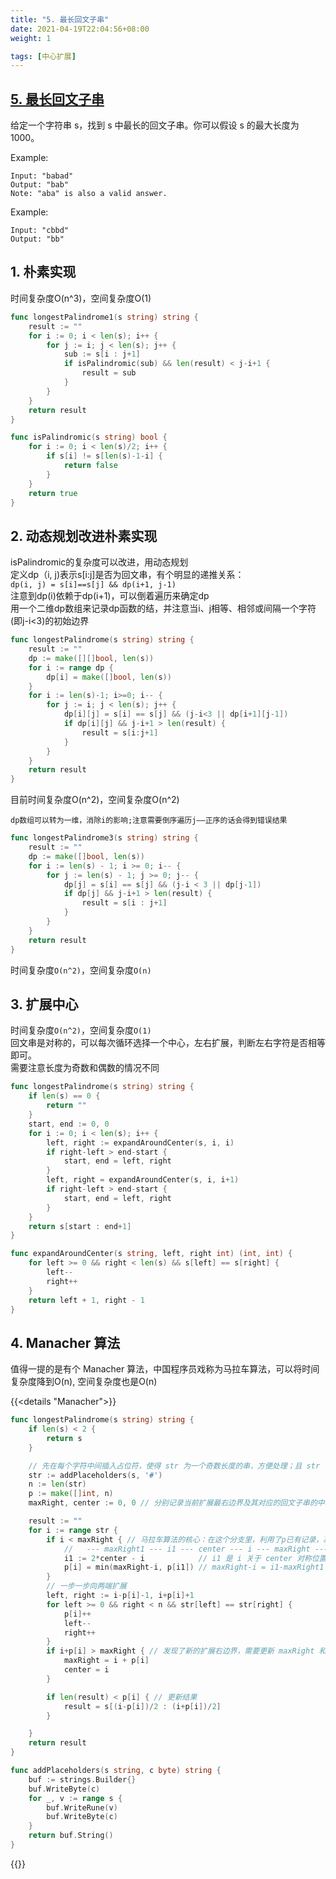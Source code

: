 ```yaml
---
title: "5. 最长回文子串"
date: 2021-04-19T22:04:56+08:00
weight: 1

tags: [中心扩展]
---
```


## [5. 最长回文子串](https://leetcode-cn.com/problems/longest-palindromic-substring)
给定一个字符串 s，找到 s 中最长的回文子串。你可以假设 s 的最大长度为 1000。

Example:
```
Input: "babad"
Output: "bab"
Note: "aba" is also a valid answer.
```
Example:
```
Input: "cbbd"
Output: "bb"
```
## 1. 朴素实现
时间复杂度O(n^3)，空间复杂度O(1)
```go
func longestPalindrome1(s string) string {
	result := ""
	for i := 0; i < len(s); i++ {
		for j := i; j < len(s); j++ {
			sub := s[i : j+1]
			if isPalindromic(sub) && len(result) < j-i+1 {
				result = sub
			}
		}
	}
	return result
}

func isPalindromic(s string) bool {
	for i := 0; i < len(s)/2; i++ {
		if s[i] != s[len(s)-1-i] {
			return false
		}
	}
	return true
}
```
## 2. 动态规划改进朴素实现
isPalindromic的复杂度可以改进，用动态规划  
定义dp（i, j)表示s[i:j]是否为回文串，有个明显的递推关系：  
`dp(i, j) = s[i]==s[j] && dp(i+1, j-1)`  
注意到dp(i)依赖于dp(i+1)，可以倒着遍历来确定dp  
用一个二维dp数组来记录dp函数的结，并注意当i、j相等、相邻或间隔一个字符(即j-i<3)的初始边界
```go
func longestPalindrome(s string) string {
	result := ""
	dp := make([][]bool, len(s))
	for i := range dp {
		dp[i] = make([]bool, len(s))
	}
	for i := len(s)-1; i>=0; i-- {
		for j := i; j < len(s); j++ {
			dp[i][j] = s[i] == s[j] && (j-i<3 || dp[i+1][j-1])
			if dp[i][j] && j-i+1 > len(result) {
				result = s[i:j+1]
			}
		}
	}
	return result
}
```
目前时间复杂度O(n^2)，空间复杂度O(n^2)
```
dp数组可以转为一维，消除i的影响;注意需要倒序遍历j——正序的话会得到错误结果
```
```go
func longestPalindrome3(s string) string {
	result := ""
	dp := make([]bool, len(s))
	for i := len(s) - 1; i >= 0; i-- {
		for j := len(s) - 1; j >= 0; j-- {
			dp[j] = s[i] == s[j] && (j-i < 3 || dp[j-1])
			if dp[j] && j-i+1 > len(result) {
				result = s[i : j+1]
			}
		}
	}
	return result
}
```
时间复杂度`O(n^2)`，空间复杂度`O(n)`
## 3. 扩展中心
时间复杂度`O(n^2)`，空间复杂度`O(1)`  
回文串是对称的，可以每次循环选择一个中心，左右扩展，判断左右字符是否相等即可。  
需要注意长度为奇数和偶数的情况不同
```go
func longestPalindrome(s string) string {
	if len(s) == 0 {
		return ""
	}
	start, end := 0, 0
	for i := 0; i < len(s); i++ {
		left, right := expandAroundCenter(s, i, i)
		if right-left > end-start {
			start, end = left, right
		}
		left, right = expandAroundCenter(s, i, i+1)
		if right-left > end-start {
			start, end = left, right
		}
	}
	return s[start : end+1]
}

func expandAroundCenter(s string, left, right int) (int, int) {
	for left >= 0 && right < len(s) && s[left] == s[right] {
		left--
		right++
	}
	return left + 1, right - 1
}
```
## 4. Manacher 算法
值得一提的是有个 Manacher 算法，中国程序员戏称为马拉车算法，可以将时间复杂度降到O(n), 空间复杂度也是O(n)

{{<details "Manacher">}}
```go
func longestPalindrome(s string) string {
	if len(s) < 2 {
		return s
	}

	// 先在每个字符中间插入占位符，使得 str 为一个奇数长度的串，方便处理；且 str 不影响s的回文性质
	str := addPlaceholders(s, '#')
	n := len(str)
	p := make([]int, n)
	maxRight, center := 0, 0 // 分别记录当前扩展最右边界及其对应的回文子串的中心位置

	result := ""
	for i := range str {
		if i < maxRight { // 马拉车算法的核心：在这个分支里，利用了p已有记录，减少了以i为中心的扩展次数
			//   --- maxRight1 --- i1 --- center --- i --- maxRight ---
			i1 := 2*center - i            // i1 是 i 关于 center 对称位置
			p[i] = min(maxRight-i, p[i1]) // maxRight-i = i1-maxRight1
		}
		// 一步一步向两端扩展
		left, right := i-p[i]-1, i+p[i]+1
		for left >= 0 && right < n && str[left] == str[right] {
			p[i]++
			left--
			right++
		}
		if i+p[i] > maxRight { // 发现了新的扩展右边界，需要更新 maxRight 和 center
			maxRight = i + p[i]
			center = i
		}

		if len(result) < p[i] { // 更新结果
			result = s[(i-p[i])/2 : (i+p[i])/2]
		}

	}
	return result
}

func addPlaceholders(s string, c byte) string {
	buf := strings.Builder{}
	buf.WriteByte(c)
	for _, v := range s {
		buf.WriteRune(v)
		buf.WriteByte(c)
	}
	return buf.String()
}
```
{{</details>}}